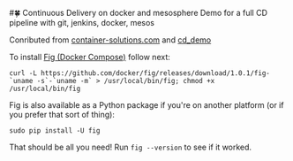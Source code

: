 #:four_leaf_clover: Continuous Delivery on docker and mesosphere
Demo for a full CD pipeline with git, jenkins, docker, mesos

Conributed from [container-solutions.com](http://container-solutions.com/continuous-delivery-with-docker-on-mesos-in-less-than-a-minute-part-2/) and [cd_demo](https://github.com/ContainerSolutions/cd_demo)


To install [Fig (Docker Compose)](http://www.fig.sh/) follow next:

```
curl -L https://github.com/docker/fig/releases/download/1.0.1/fig-`uname -s`-`uname -m` > /usr/local/bin/fig; chmod +x /usr/local/bin/fig
```
Fig is also available as a Python package if you're on another platform (or if you prefer that sort of thing):

```
sudo pip install -U fig
```
That should be all you need! Run `fig --version` to see if it worked.
